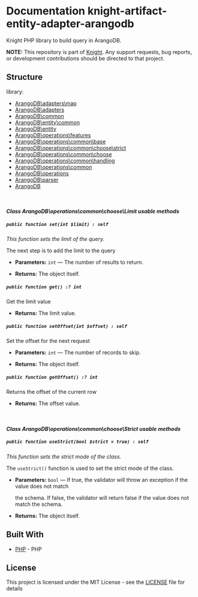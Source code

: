 # Documentation knight-artifact-entity-adapter-arangodb

Knight PHP library to build query in ArangoDB.

**NOTE:** This repository is part of [Knight](https://github.com/energia-source/knight). Any
support requests, bug reports, or development contributions should be directed to
that project.

## Structure

library:
- [ArangoDB\adapters\map](https://github.com/energia-source/knight-artifact-entity-adapter-arangodb/tree/main/lib/adapters/map)
- [ArangoDB\adapters](https://github.com/energia-source/knight-artifact-entity-adapter-arangodb/tree/main/lib/adapters)
- [ArangoDB\common](https://github.com/energia-source/knight-artifact-entity-adapter-arangodb/tree/main/lib/common)
- [ArangoDB\entity\common](https://github.com/energia-source/knight-artifact-entity-adapter-arangodb/tree/main/lib/entity/common)
- [ArangoDB\entity](https://github.com/energia-source/knight-artifact-entity-adapter-arangodb/tree/main/lib/entity)
- [ArangoDB\operations\features](https://github.com/energia-source/knight-artifact-entity-adapter-arangodb/tree/main/lib/operations/features)
- [ArangoDB\operations\common\base](https://github.com/energia-source/knight-artifact-entity-adapter-arangodb/tree/main/lib/operations/common/base)
- [ArangoDB\operations\common\choose\strict](https://github.com/energia-source/knight-artifact-entity-adapter-arangodb/tree/main/lib/operations/common/choose/strict)
- [ArangoDB\operations\common\choose](https://github.com/energia-source/knight-artifact-entity-adapter-arangodb/tree/main/lib/operations/common/choose)
- [ArangoDB\operations\common\handling](https://github.com/energia-source/knight-artifact-entity-adapter-arangodb/tree/main/lib/operations/common/handling)
- [ArangoDB\operations\common](https://github.com/energia-source/knight-artifact-entity-adapter-arangodb/tree/main/lib/operations/common)
- [ArangoDB\operations](https://github.com/energia-source/knight-artifact-entity-adapter-arangodb/tree/main/lib/operations)
- [ArangoDB\parser](https://github.com/energia-source/knight-artifact-entity-adapter-arangodb/tree/main/lib/parser)
- [ArangoDB](https://github.com/energia-source/knight-knight-artifact-entity-adapter-arangodb/blob/main/lib)

<br>

#### ***Class ArangoDB\operations\common\choose\Limit usable methods***

##### `public function set(int $limit) : self`

*This function sets the limit of the query.*

The next step is to add the limit to the query

 * **Parameters:** `int` — The number of results to return.
 
 * **Returns:** The object itself.

##### `public function get() :? int`

Get the limit value

 * **Returns:** The limit value.

##### `public function setOffset(int $offset) : self`

Set the offset for the next request

 * **Parameters:** `int` — The number of records to skip.
 
 * **Returns:** The object itself.

##### `public function getOffset() :? int`

Returns the offset of the current row

 * **Returns:** The offset value.

<br>

#### ***Class ArangoDB\operations\common\choose\Strict usable methods***

##### `public function useStrict(bool $strict = true) : self`

*This function sets the strict mode of the class.*

The `useStrict()` function is used to set the strict mode of the class.

 * **Parameters:** `bool` — If true, the validator will throw an exception if the value does not match

     the schema. If false, the validator will return false if the value does not match the schema.

 * **Returns:** The object itself.

## Built With

* [PHP](https://www.php.net/) - PHP

## License

This project is licensed under the MIT License - see the [LICENSE](LICENSE) file for details
